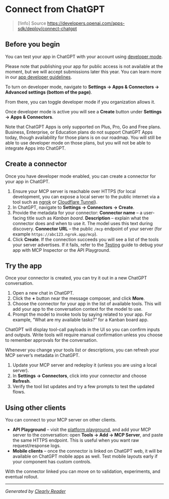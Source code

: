 # Connect from ChatGPT

> [!info] Source
> https://developers.openai.com/apps-sdk/deploy/connect-chatgpt

## Before you begin

You can test your app in ChatGPT with your account using [developer mode](https://platform.openai.com/docs/guides/developer-mode).

Please note that publishing your app for public access is not available at the moment, but we will accept submissions later this year. You can learn more in our [app developer guidelines](https://developers.openai.com/apps-sdk/app-developer-guidelines).

To turn on developer mode, navigate to **Settings → Apps & Connectors → Advanced settings (bottom of the page)**.

From there, you can toggle developer mode if you organization allows it.

Once developer mode is active you will see a **Create** button under **Settings → Apps & Connectors**.

Note that ChatGPT Apps is only supported on Plus, Pro, Go and Free plans. Business, Enterprise, or Education plans do not support ChatGPT Apps today, though availability for those plans is on our roadmap. You will still be able to use developer mode on those plans, but you will not be able to integrate Apps into ChatGPT.

## Create a connector

Once you have developer mode enabled, you can create a connector for your app in ChatGPT.

1.  Ensure your MCP server is reachable over HTTPS (for local development, you can expose a local server to the public internet via a tool such as [ngrok](https://ngrok.com/) or [Cloudflare Tunnel](https://developers.cloudflare.com/cloudflare-one/connections/connect-networks/)).
2.  In ChatGPT, navigate to **Settings → Connectors → Create**.
3.  Provide the metadata for your connector:
    **Connector name** – a user-facing title such as _Kanban board_. **Description** – explain what the connector does and when to use it. The model uses this text during discovery. **Connector URL** – the public `/mcp` endpoint of your server (for example `https://abc123.ngrok.app/mcp`).
4.  Click **Create**. If the connection succeeds you will see a list of the tools your server advertises. If it fails, refer to the [Testing](https://developers.openai.com/apps-sdk/deploy/testing) guide to debug your app with MCP Inspector or the API Playground.

## Try the app

Once your connector is created, you can try it out in a new ChatGPT conversation.

1.  Open a new chat in ChatGPT.
2.  Click the **+** button near the message composer, and click **More**.
3.  Choose the connector for your app in the list of available tools. This will add your app to the conversation context for the model to use.
4.  Prompt the model to invoke tools by saying related to your app. For example, “What are my available tasks?” for a Kanban board app.

ChatGPT will display tool-call payloads in the UI so you can confirm inputs and outputs. Write tools will require manual confirmation unless you choose to remember approvals for the conversation.

Whenever you change your tools list or descriptions, you can refresh your MCP server’s metadata in ChatGPT.

1.  Update your MCP server and redeploy it (unless you are using a local server).
2.  In **Settings → Connectors**, click into your connector and choose **Refresh**.
3.  Verify the tool list updates and try a few prompts to test the updated flows.

## Using other clients

You can connect to your MCP server on other clients.

*   **API Playground** – visit the [platform playground](https://developers.openai.com/apps-sdk/deploy/%60https://platform.openai.com/chat%60), and add your MCP server to the conversation: open **Tools → Add → MCP Server**, and paste the same HTTPS endpoint. This is useful when you want raw request/response logs.
*   **Mobile clients** – once the connector is linked on ChatGPT web, it will be available on ChatGPT mobile apps as well. Test mobile layouts early if your component has custom controls.

With the connector linked you can move on to validation, experiments, and eventual rollout.

---
*Generated by [Clearly Reader](https://clearlyreader.com)*